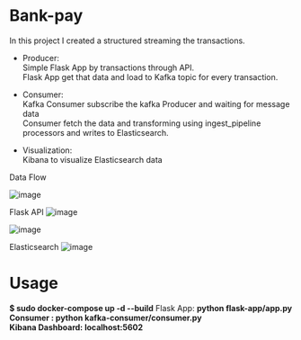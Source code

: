 # Bank-pay

In this project I created a structured streaming the transactions.<br>

- Producer:<br>
Simple Flask App by transactions through API.<br>
Flask App get that data and load to Kafka topic for every transaction.<br>

- Consumer:<br>
Kafka Consumer subscribe the kafka Producer and waiting for message data<br>
Consumer fetch the data and transforming using ingest_pipeline processors and writes to Elasticsearch.<br>

- Visualization:<br>
Kibana to visualize Elasticsearch data<br>

Data Flow

![image](https://github.com/user-attachments/assets/5ba58e3e-fabd-4f6f-8fae-31e91c1fc92f) 

Flask API
![image](https://github.com/user-attachments/assets/6c29d976-9dc9-4567-af10-e66f9e6e092b)

![image](https://github.com/user-attachments/assets/ede9584b-ac45-4fa1-8d33-da8ffd41d44f)


Elasticsearch
![image](https://github.com/user-attachments/assets/bb8c292c-8059-4dbb-a4c4-7cff98379387)


# Usage
<b>$ sudo docker-compose up -d --build</b> 
Flask App: <b> python flask-app/app.py</br>
Consumer : <b> python kafka-consumer/consumer.py</br>
Kibana Dashboard: <b> localhost:5602 </br>

